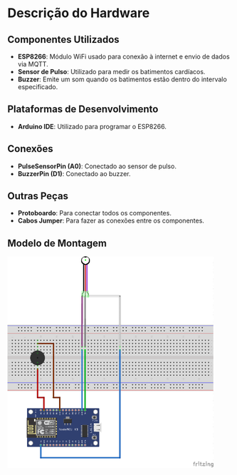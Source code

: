 # Descrição do Hardware

## Componentes Utilizados
- **ESP8266**: Módulo WiFi usado para conexão à internet e envio de dados via MQTT.
- **Sensor de Pulso**: Utilizado para medir os batimentos cardíacos.
- **Buzzer**: Emite um som quando os batimentos estão dentro do intervalo especificado.

## Plataformas de Desenvolvimento
- **Arduino IDE**: Utilizado para programar o ESP8266.

## Conexões
- **PulseSensorPin (A0)**: Conectado ao sensor de pulso.
- **BuzzerPin (D1)**: Conectado ao buzzer.

## Outras Peças
- **Protoboardo**: Para conectar todos os componentes.
- **Cabos Jumper**: Para fazer as conexões entre os componentes.


## Modelo de Montagem
![Circuito](/Pulse-sensor.png) 
